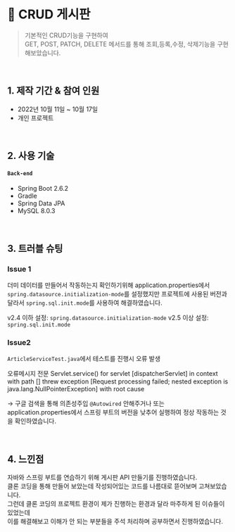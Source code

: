 # :pushpin: CRUD 게시판 
>기본적인 CRUD기능을 구현하여  
>GET, POST, PATCH, DELETE 메서드를 통해 조회,등록,수정, 삭제기능을 구현해보았습니다.


</br>

## 1. 제작 기간 & 참여 인원
- 2022년 10월 11일 ~ 10월 17일
- 개인 프로젝트

</br>

## 2. 사용 기술
#### `Back-end`
  - Spring Boot 2.6.2
  - Gradle
  - Spring Data JPA
  - MySQL 8.0.3


</br>

## 3. 트러블 슈팅
### Issue 1
더미 데이터를 만들어서 작동하는지 확인하기위해 application.properties에서 `spring.datasource.initialization-mode`를 설정했지만 
프로젝트에 사용된 버전과 달라서 `spring.sql.init.mode`를 사용하여 해결하였습니다.

v2.4 이하 설정: `spring.datasource.initialization-mode` 
v2.5 이상 설정: `spring.sql.init.mode`

### Issue2
`ArticleServiceTest.java`에서 테스트를 진행시 오류 발생

오류메시지 전문
Servlet.service() for servlet [dispatcherServlet] in context with path [] threw exception [Request processing failed; nested exception is java.lang.NullPointerException] with root cause

→ 구글 검색을 통해 의존성주입 `@Autowired` 안해주거나
또는 application.properties에서 스프링 부트의 버전을 낮추어 실행하여 정상 작동하는 것을 확인하였습니다.




</div>
</details>
    
</br>

## 4. 느낀점
자바와 스프링 부트를 연습하기 위해 게시판 API 만들기를 진행하였습니다.  
클론 코딩을 통해 만들어 보았는데 작성되어있는 코드를 나름대로 뜯어보며 고쳐보았습니다.  
그런데 클론 코딩의 프로젝트 환경이 제가 진행하는 환경과 달라 마주하게 된 이슈들이 있었는데  
이를 해결해보고 이해가 안 되는 부분들을 주석 처리하며 공부하면서 진행하였습니다.  
